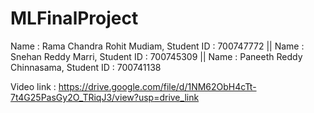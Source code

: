 # MLFinalProject
Name : Rama Chandra Rohit Mudiam, Student ID : 700747772 || Name : Snehan Reddy Marri, Student ID : 700745309 || Name : Paneeth Reddy Chinnasama, Student ID : 700741138 

Video link : https://drive.google.com/file/d/1NM62ObH4cTt-7t4G25PasGy2O_TRiqJ3/view?usp=drive_link
